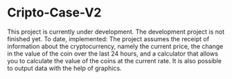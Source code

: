 # Cripto-Case-V2
This project is currently under development. The development project is not finished yet.
To date, implemented:
The project assumes the receipt of information about the cryptocurrency, namely the current price, the change in the value of the coin over the last 24 hours, and a calculator that allows you to calculate the value of the coins at the current rate. It is also possible to output data with the help of graphics.
